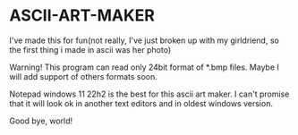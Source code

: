 # ASCII-ART-MAKER
I've made this for fun(not really, I've just broken up with my girldriend, so the first thing i made in ascii was her photo)


Warning! This program can read only 24bit format of *.bmp files. Maybe I will add support of others formats soon.

Notepad windows 11 22h2 is the best for this ascii art maker. I can't promise that it will look ok in another text editors and in oldest windows version.

Good bye, world!
